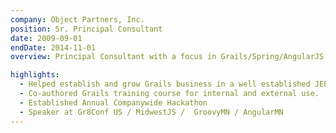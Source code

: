 ```yaml
---
company: Object Partners, Inc.
position: Sr. Principal Consultant
date: 2009-09-01
endDate: 2014-11-01
overview: Principal Consultant with a focus in Grails/Spring/AngularJS. Focused primarily in helping Twin Cites based startups in getting ideas to market.

highlights:
  - Helped establish and grow Grails business in a well established JEE / Spring consultancy shop.
  - Co-authored Grails training course for internal and external use.  Led multiple training sessions
  - Established Annual Companywide Hackathon
  - Speaker at Gr8Conf US / MidwestJS /  GroovyMN / AngularMN
---
```

